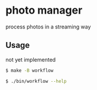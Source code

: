 # photo manager
process photos in a streaming way

## Usage
not yet implemented
```bash
$ make -B workflow

$ ./bin/workflow --help
```